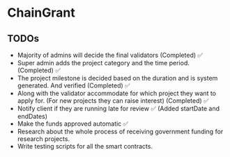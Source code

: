 # ChainGrant

## TODOs
- Majority of admins will decide the final validators (Completed) ✅
- Super admin adds the project category and the time period. (Completed) ✅
- The project milestone is decided based on the duration and is system generated. And verified (Completed) ✅
- Along with the validator accommodate for which project they want to apply for. (For new projects they can raise interest) (Completed) ✅
- Notify client if they are running late for review ✅ (Added startDate and endDates)
- Make the funds approved automatic ✅
- Research about the whole process of receiving government funding for research projects.
- Write testing scripts for all the smart contracts.